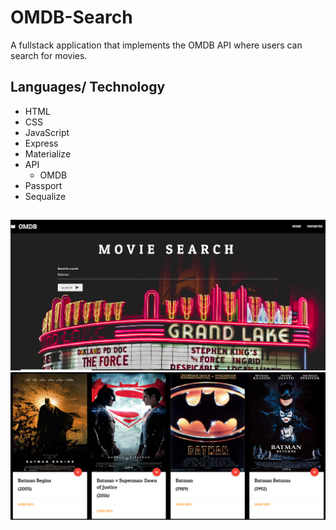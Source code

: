 # OMDB-Search
A fullstack application that implements the OMDB API where users can search for movies.



## Languages/ Technology 
- HTML
- CSS
- JavaScript
- Express
- Materialize
- API
  - OMDB
- Passport 
- Sequalize
 
 ##
  
  ![](public/images/homescreen.PNG)
  ![](public/images/searchresults.PNG)


